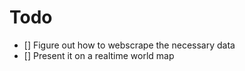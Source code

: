 # Todo

- [] Figure out how to webscrape the necessary data
- [] Present it on a realtime world map

